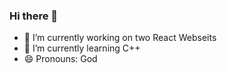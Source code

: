 ### Hi there 👋

- 🔭 I’m currently working on two React Webseits 
- 🌱 I’m currently learning C++
- 😄 Pronouns: God

<!--
**Yannickqb/Yannickqb** is a ✨ _special_ ✨ repository because its `README.md` (this file) appears on your GitHub profile.

Here are some ideas to get you started:


- 👯 I’m looking to collaborate on ...
- 🤔 I’m looking for help with ...
- 💬 Ask me about ...
- 📫 How to reach me: ...
- ⚡ Fun fact: ...
-->
